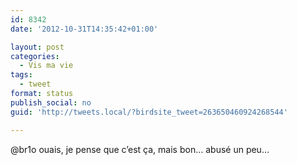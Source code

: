 ```yaml
---
id: 8342
date: '2012-10-31T14:35:42+01:00'

layout: post
categories:
  - Vis ma vie
tags:
  - tweet
format: status
publish_social: no
guid: 'http://tweets.local/?birdsite_tweet=263650460924268544'

---
```


@br1o ouais, je pense que c’est ça, mais bon… abusé un peu…
